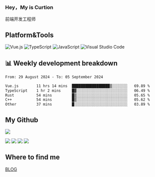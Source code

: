 ### Hey，My is Curtion
前端开发工程师
## Platform&Tools

![Vue.js](https://img.shields.io/badge/-Vue.js-4FC08D?style=flat-square&logo=Vue.js&logoColor=white)
![TypeScript](https://img.shields.io/badge/-TypeScript-007ACC?style=flat-square&logo=typescript&logoColor=white)
![JavaScript](https://img.shields.io/badge/-JavaScript-F7DF1E?style=flat-square&logo=javascript&logoColor=black)
![Visual Studio Code](https://img.shields.io/badge/-VSCode-007ACC?style=flat-square&logo=Visual-Studio-Code&logoColor=white)

## 📊 Weekly development breakdown

<!--START_SECTION:waka-->

```txt
From: 29 August 2024 - To: 05 September 2024

Vue.js        11 hrs 14 mins  █████████████████▒░░░░░░░   69.89 %
TypeScript    1 hr 2 mins     █▓░░░░░░░░░░░░░░░░░░░░░░░   06.49 %
Rust          54 mins         █▒░░░░░░░░░░░░░░░░░░░░░░░   05.65 %
C++           54 mins         █▒░░░░░░░░░░░░░░░░░░░░░░░   05.62 %
Other         37 mins         █░░░░░░░░░░░░░░░░░░░░░░░░   03.89 %
```

<!--END_SECTION:waka-->

## My Github

![](http://github-profile-summary-cards.vercel.app/api/cards/profile-details?username=curtion&theme=nord_bright)

![](http://github-profile-summary-cards.vercel.app/api/cards/stats?username=curtion&theme=nord_bright)
![](http://github-profile-summary-cards.vercel.app/api/cards/productive-time?username=curtion&theme=nord_bright&utcOffset=8)
![](http://github-profile-summary-cards.vercel.app/api/cards/repos-per-language?username=curtion&theme=nord_bright)
![](http://github-profile-summary-cards.vercel.app/api/cards/most-commit-language?username=curtion&theme=nord_bright)

## Where to find me

[BLOG](https://blog.3gxk.net)
